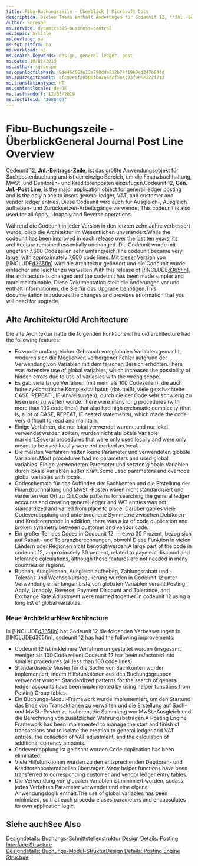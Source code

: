 ```yaml
---
title: Fibu-Buchungszeile - Überblick | Microsoft Docs
description: Dieses Thema enthält Änderungen für Codeunit 12, **Jnl.-Beitrags-Zeile**, welche das größte Anwendungsobjekt für Sachpostenbuchung ist und der einzige Bereich, um in der Finanzbuchhaltung MwSt. und Debitoren- und Kreditorenposten einzufügen.
author: SorenGP
ms.service: dynamics365-business-central
ms.topic: article
ms.devlang: na
ms.tgt_pltfrm: na
ms.workload: na
ms.search.keywords: design, general ledger, post
ms.date: 10/01/2019
ms.author: sgroespe
ms.openlocfilehash: 9de46d66fe13a798dda812b74f19b9ed247b84fd
ms.sourcegitcommit: cfc92eefa8b06fb426482f54e393f0e6e222f712
ms.translationtype: HT
ms.contentlocale: de-DE
ms.lasthandoff: 12/03/2019
ms.locfileid: "2880400"
---
```

# <a name="general-journal-post-line-overview"></a><span data-ttu-id="3b111-103">Fibu-Buchungszeile - Überblick</span><span class="sxs-lookup"><span data-stu-id="3b111-103">General Journal Post Line Overview</span></span>
<span data-ttu-id="3b111-104">Codeunit 12, **Jnl.-Beitrags-Zeile**, ist das größte Anwendungsobjekt für Sachpostenbuchung und ist der einzige Bereich, um die Finanzbuchhaltung, MwSt. und Debitoren- und Kreditorenposten einzufügen.</span><span class="sxs-lookup"><span data-stu-id="3b111-104">Codeunit 12, **Gen. Jnl.-Post Line**, is the major application object for general ledger posting and is the only place to insert general ledger, VAT, and customer and vendor ledger entries.</span></span> <span data-ttu-id="3b111-105">Diese Codeunit wird auch für Ausgleich-, Ausgleich aufheben- und Zurücksetzen-Arbeitsgänge verwendet.</span><span class="sxs-lookup"><span data-stu-id="3b111-105">This codeunit is also used for all Apply, Unapply and Reverse operations.</span></span>  
  
<span data-ttu-id="3b111-106">Während die Codeunit in jeder Version in den letzten zehn Jahre verbessert wurde, blieb die Architektur im Wesentlichen unverändert.</span><span class="sxs-lookup"><span data-stu-id="3b111-106">While the codeunit has been improved in each release over the last ten years, its architecture remained essentially unchanged.</span></span> <span data-ttu-id="3b111-107">Die Codeunit wurde mit ungefähr 7.600 Codezeilen sehr umfangreich.</span><span class="sxs-lookup"><span data-stu-id="3b111-107">The codeunit became very large, with approximately 7,600 code lines.</span></span> <span data-ttu-id="3b111-108">Mit dieser Version von [!INCLUDE[d365fin](includes/d365fin_md.md)] wird die Architektur geändert und die Codeunit wurde einfacher und leichter zu verwalten.</span><span class="sxs-lookup"><span data-stu-id="3b111-108">With this release of [!INCLUDE[d365fin](includes/d365fin_md.md)], the architecture is changed and the codeunit has been made simpler and more maintainable.</span></span> <span data-ttu-id="3b111-109">Diese Dokumentation stellt die Änderungen vor und enthält Informationen, die Sie für das Upgrade benötigen.</span><span class="sxs-lookup"><span data-stu-id="3b111-109">This documentation introduces the changes and provides information that you will need for upgrade.</span></span>  
  
## <a name="old-architecture"></a><span data-ttu-id="3b111-110">Alte Architektur</span><span class="sxs-lookup"><span data-stu-id="3b111-110">Old Architecture</span></span>  
<span data-ttu-id="3b111-111">Die alte Architektur hatte die folgenden Funktionen:</span><span class="sxs-lookup"><span data-stu-id="3b111-111">The old architecture had the following features:</span></span>  
  
* <span data-ttu-id="3b111-112">Es wurde umfangreicher Gebrauch von globalen Variablen gemacht, wodurch sich die Möglichkeit verborgener Fehler aufgrund der Verwendung von Variablen mit dem falschen Bereich erhöhten.</span><span class="sxs-lookup"><span data-stu-id="3b111-112">There was extensive use of global variables, which increased the possibility of hidden errors due to use of variables with the wrong scope.</span></span>  
* <span data-ttu-id="3b111-113">Es gab viele lange Verfahren (mit mehr als 100 Codezeilen), die auch hohe zyklomatische Komplexität haten (das heißt, viele geschachtelte CASE, REPEAT-, IF-Anweisungen), durch die der Code sehr schwierig zu lesen und zu warten wurde.</span><span class="sxs-lookup"><span data-stu-id="3b111-113">There were many long procedures (with more than 100 code lines) that also had high cyclomatic complexity (that is, a lot of CASE, REPEAT, IF nested statements), which made the code very difficult to read and maintain.</span></span>  
* <span data-ttu-id="3b111-114">Einige Verfahren, die nur lokal verwendet wurdne und nur lokal verwendet werden sollten, wurden nicht als lokale Variable markiert.</span><span class="sxs-lookup"><span data-stu-id="3b111-114">Several procedures that were only used locally and were only meant to be used locally were not marked as local.</span></span>  
* <span data-ttu-id="3b111-115">Die meisten Verfahren hatten keine Parameter und verwendeten globale Variablen.</span><span class="sxs-lookup"><span data-stu-id="3b111-115">Most procedures had no parameters and used global variables.</span></span> <span data-ttu-id="3b111-116">Einige verwendeten Parameter und setzten globale Variablen durch lokale Variablen außer Kraft.</span><span class="sxs-lookup"><span data-stu-id="3b111-116">Some used parameters and overrode global variables with locals.</span></span>  
* <span data-ttu-id="3b111-117">Codeschemata für das Auffinden der Sachkonten und die Erstellung der Finanzbuchhaltung und MwSt.-Posten waren nicht standardisiert und variierten von Ort zu Ort.</span><span class="sxs-lookup"><span data-stu-id="3b111-117">Code patterns for searching the general ledger accounts and creating general ledger and VAT entries was not standardized and varied from place to place.</span></span> <span data-ttu-id="3b111-118">Darüber gab es viele Codeverdopplung und unterbrochene Symmetrie zwischen Debitoren- und Kreditorencode.</span><span class="sxs-lookup"><span data-stu-id="3b111-118">In addition, there was a lot of code duplication and broken symmetry between customer and vendor code.</span></span>  
* <span data-ttu-id="3b111-119">Ein großer Teil des Codes in Codeunit 12, in etwa 30 Prozent, bezog sich auf Rabatt- und Toleranzberechnungen, obwohl Diese Funktion in vielen Ländern oder Regionen nicht benötigt werden.</span><span class="sxs-lookup"><span data-stu-id="3b111-119">A large part of the code in codeunit 12, approximately 30 percent, related to payment discount and tolerance calculations, although these features are not needed in many countries or regions.</span></span>  
* <span data-ttu-id="3b111-120">Buchen, Ausgleichen, Ausgleich aufheben, Zahlungsrabatt und -Toleranz und Wechselkursregulierung wurden in Codeunit 12 unter Verwendung einer langen Liste von globalen Variablen vereint.</span><span class="sxs-lookup"><span data-stu-id="3b111-120">Posting, Apply, Unapply, Reverse, Payment Discount and Tolerance, and Exchange Rate Adjustment were married together in codeunit 12 using a long list of global variables.</span></span>  
  
### <a name="new-architecture"></a><span data-ttu-id="3b111-121">Neue Architektur</span><span class="sxs-lookup"><span data-stu-id="3b111-121">New Architecture</span></span>  
<span data-ttu-id="3b111-122">In [!INCLUDE[d365fin](includes/d365fin_md.md)] hat Codeunit 12 die folgenden Verbesserungen:</span><span class="sxs-lookup"><span data-stu-id="3b111-122">In [!INCLUDE[d365fin](includes/d365fin_md.md)], codeunit 12 has had the following improvements:</span></span>  
  
* <span data-ttu-id="3b111-123">Codeunit 12 ist in kleinere Verfahren umgestaltet worden (insgesamt weniger als 100 Codezeilen).</span><span class="sxs-lookup"><span data-stu-id="3b111-123">Codeunit 12 has been refactored into smaller procedures (all less than 100 code lines).</span></span>  
* <span data-ttu-id="3b111-124">Standardisierte Muster für die Suche von Sachkonten wurden implementiert, indem Hilfsfunktionen aus den Buchungsgruppen verwendet wurden.</span><span class="sxs-lookup"><span data-stu-id="3b111-124">Standardized patterns for the search of general ledger accounts have been implemented by using helper functions from Posting Group tables.</span></span>  
* <span data-ttu-id="3b111-125">Ein Buchungs-Modul-Framework wurde implementiert, um den Startund das Ende von Transaktionen zu verwalten und die Erstellung auf Sach- und MwSt.-Posten zu isolieren, die Sammlung von MwSt.-Ausgleich und die Berechnung von zusätzlichen Währungsbeträgen.</span><span class="sxs-lookup"><span data-stu-id="3b111-125">A Posting Engine Framework has been implemented to manage the start and finish of transactions and to isolate the creation to general ledger and VAT entries, the collection of VAT adjustment, and the calculation of additional currency amounts.</span></span>  
* <span data-ttu-id="3b111-126">Codeverdopplung ist gelöscht worden.</span><span class="sxs-lookup"><span data-stu-id="3b111-126">Code duplication has been eliminated.</span></span>  
* <span data-ttu-id="3b111-127">Viele Hilfsfunktionen wurden zu den entsprechenden Debitoren- und Kreditorenpostentabellen übertragen.</span><span class="sxs-lookup"><span data-stu-id="3b111-127">Many helper functions have been transferred to corresponding customer and vendor ledger entry tables.</span></span>  
* <span data-ttu-id="3b111-128">Die Verwendung von globalen Variablen ist minimiert worden, sodass jedes Verfahren Parameter verwendet und eine eigene Anwendungslogik enthält.</span><span class="sxs-lookup"><span data-stu-id="3b111-128">The use of global variables has been minimized, so that each procedure uses parameters and encapsulates its own application logic.</span></span>  
  
## <a name="see-also"></a><span data-ttu-id="3b111-129">Siehe auch</span><span class="sxs-lookup"><span data-stu-id="3b111-129">See Also</span></span>  
<span data-ttu-id="3b111-130">[Designdetails: Buchungs-Schnittstellenstruktur](design-details-posting-interface-structure.md) </span><span class="sxs-lookup"><span data-stu-id="3b111-130">[Design Details: Posting Interface Structure](design-details-posting-interface-structure.md) </span></span>  
[<span data-ttu-id="3b111-131">Designdetails: Buchungs-Modul-Struktur</span><span class="sxs-lookup"><span data-stu-id="3b111-131">Design Details: Posting Engine Structure</span></span>](design-details-posting-engine-structure.md)

